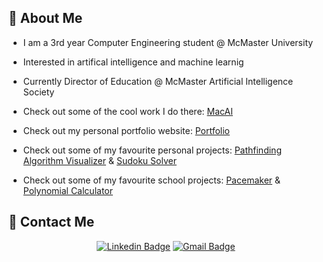 ## 👋 About Me

- I am a 3rd year Computer Engineering student @ McMaster University
- Interested in artifical intelligence and machine learnig

- Currently Director of Education @ McMaster Artificial Intelligence Society
- Check out some of the cool work I do there: [MacAI](https://github.com/ConnorUsaty/MacAIEducation2023)

- Check out my personal portfolio website: [Portfolio](https://github.com/ConnorUsaty/ConnorUsaty.github.io)
- Check out some of my favourite personal projects: [Pathfinding Algorithm Visualizer](https://github.com/ConnorUsaty/pathfinding-visualizer) & [Sudoku Solver](https://github.com/ConnorUsaty/sudoku-solver)
- Check out some of my favourite school projects: [Pacemaker](https://github.com/Why-Bee/3k04-project-group10-2023) & [Polynomial Calculator](https://github.com/ConnorUsaty/polynomial-calculator)

## 📧 Contact Me 
<div align="center">
 
[![Linkedin Badge](https://img.shields.io/badge/-Connor%20Usaty-blue?style=for-the-badge&logo=Linkedin&logoColor=white)](https://www.linkedin.com/in/connor-usaty/)
[![Gmail Badge](https://img.shields.io/badge/Email_me!-D14836?style=for-the-badge&logo=Gmail&logoColor=white)](mailto:usatyc@mcmaster.ca)
 
 </div>